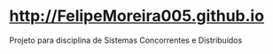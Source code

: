 # http://FelipeMoreira005.github.io
Projeto para disciplina de Sistemas Concorrentes e Distribuídos

